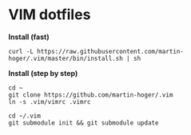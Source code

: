 # VIM dotfiles

**Install (fast)**

    curl -L https://raw.githubusercontent.com/martin-hoger/.vim/master/bin/install.sh | sh

**Install (step by step)**

    cd ~
    git clone https://github.com/martin-hoger/.vim
    ln -s .vim/vimrc .vimrc
    
    cd ~/.vim
    git submodule init && git submodule update
